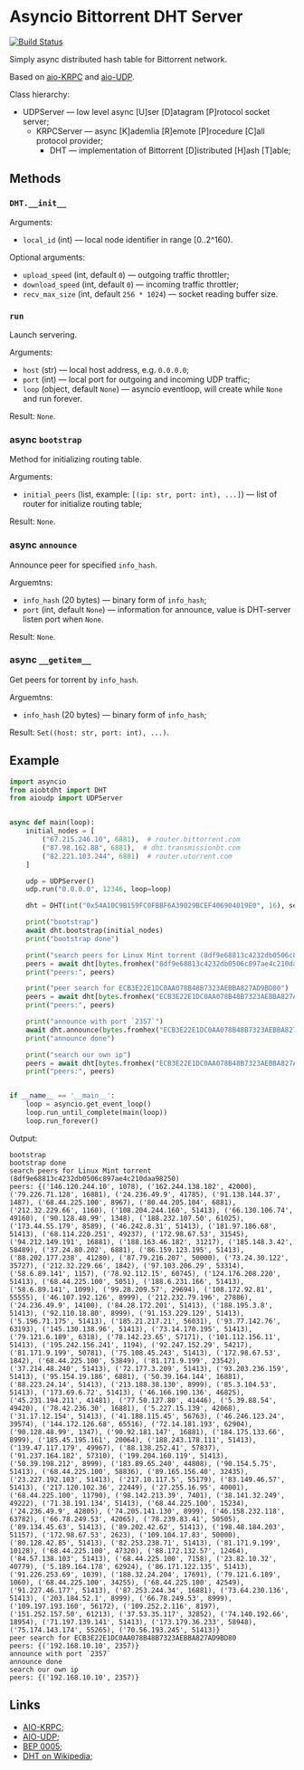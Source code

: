 # Asyncio Bittorrent DHT Server
[![Build Status](https://travis-ci.org/bashkirtsevich-llc/aiobtdht.svg?branch=master)](https://travis-ci.org/bashkirtsevich-llc/aiobtdht)

Simply async distributed hash table for Bittorrent network.

Based on [aio-KRPC](https://github.com/bashkirtsevich-llc/aiokrpc) and [aio-UDP](https://github.com/bashkirtsevich-llc/aioudp).

Class hierarchy:
* UDPServer — low level async [U]ser [D]atagram [P]rotocol socket server;
  * KRPCServer — async [K]ademlia [R]emote [P]rocedure [C]all protocol provider; 
    * DHT — implementation of Bittorrent [D]istributed [H]ash [T]able;


## Methods

### `DHT.__init__`

Arguments:
* `local_id` (int) — local node identifier in range [0..2^160).

Optional arguments:
* `upload_speed` (int, default `0`) — outgoing traffic throttler;
* `download_speed` (int, default `0`) — incoming traffic throttler;
* `recv_max_size` (int, default `256 * 1024`) — socket reading buffer size.


### `run`

Launch servering.

Arguments:  
* `host` (str) — local host address, e.g. `0.0.0.0`;
* `port` (int) — local port for outgoing and incoming UDP traffic;
* `loop` (object, default `None`) — asyncio eventloop, will create while `None` and run forever.

Result: `None`.


### async `bootstrap`

Method for initializing routing table.

Arguments:
* `initial_peers` (list, example: `[(ip: str, port: int), ...]`) — list of router for initialize routing table;

Result: `None`.

### async `announce`

Announce peer for specified `info_hash`.

Arguemtns:
* `info_hash` (20 bytes) — binary form of `info_hash`;
* `port` (int, default `None`) — information for announce, value is DHT-server listen port when `None`.

Result: `None`.


### async `__getitem__`

Get peers for torrent by `info_hash`.

Arguemtns:
* `info_hash` (20 bytes) — binary form of `info_hash`;

Result: `Set((host: str, port: int), ...)`.


## Example

```python
import asyncio
from aiobtdht import DHT
from aioudp import UDPServer


async def main(loop):
    initial_nodes = [
        ("67.215.246.10", 6881),  # router.bittorrent.com
        ("87.98.162.88", 6881),  # dht.transmissionbt.com
        ("82.221.103.244", 6881)  # router.utorrent.com
    ]

    udp = UDPServer()
    udp.run("0.0.0.0", 12346, loop=loop)

    dht = DHT(int("0x54A10C9B159FC0FBBF6A39029BCEF406904019E0", 16), server=udp, loop=loop)

    print("bootstrap")
    await dht.bootstrap(initial_nodes)
    print("bootstrap done")

    print("search peers for Linux Mint torrent (8df9e68813c4232db0506c897ae4c210daa98250)")
    peers = await dht[bytes.fromhex("8df9e68813c4232db0506c897ae4c210daa98250")]
    print("peers:", peers)

    print("peer search for ECB3E22E1DC0AA078B48B7323AEBBA827AD9BD80")
    peers = await dht[bytes.fromhex("ECB3E22E1DC0AA078B48B7323AEBBA827AD9BD80")]
    print("peers:", peers)

    print("announce with port `2357`")
    await dht.announce(bytes.fromhex("ECB3E22E1DC0AA078B48B7323AEBBA827AD9BD80"), 2357)
    print("announce done")

    print("search our own ip")
    peers = await dht[bytes.fromhex("ECB3E22E1DC0AA078B48B7323AEBBA827AD9BD80")]
    print("peers:", peers)


if __name__ == '__main__':
    loop = asyncio.get_event_loop()
    loop.run_until_complete(main(loop))
    loop.run_forever()
```

Output:
```
bootstrap
bootstrap done
search peers for Linux Mint torrent (8df9e68813c4232db0506c897ae4c210daa98250)
peers: {('146.120.244.10', 1078), ('162.244.138.182', 42000), ('79.226.71.128', 16881), ('24.236.49.9', 41785), ('91.138.144.37', 1487), ('68.44.225.100', 8967), ('80.44.205.104', 6881), ('212.32.229.66', 1160), ('108.204.244.160', 51413), ('66.130.106.74', 49160), ('90.128.48.99', 1348), ('188.232.107.50', 61025), ('173.44.55.179', 8589), ('46.242.8.31', 51413), ('181.97.186.68', 51413), ('68.114.220.251', 49237), ('172.98.67.53', 31545), ('94.212.149.191', 16881), ('188.163.46.182', 31217), ('185.148.3.42', 58489), ('37.24.80.202', 6881), ('86.159.123.195', 51413), ('88.202.177.238', 41280), ('87.79.216.207', 50000), ('73.24.30.122', 35727), ('212.32.229.66', 1842), ('97.103.206.29', 53314), ('58.6.89.141', 1157), ('78.92.112.15', 60745), ('124.176.208.220', 51413), ('68.44.225.100', 5051), ('188.6.231.166', 51413), ('58.6.89.141', 1099), ('99.28.209.57', 29694), ('108.172.92.81', 55555), ('46.107.192.126', 8999), ('212.232.79.196', 27886), ('24.236.49.9', 14100), ('84.28.172.201', 51413), ('188.195.3.8', 51413), ('92.110.18.80', 8999), ('91.153.229.129', 51413), ('5.196.71.175', 51413), ('185.21.217.21', 56031), ('93.77.142.76', 63193), ('145.130.138.96', 51413), ('73.14.170.195', 51413), ('79.121.6.189', 6318), ('78.142.23.65', 57171), ('101.112.156.11', 51413), ('195.242.156.241', 1194), ('92.247.152.29', 54217), ('81.171.9.199', 50781), ('75.108.45.243', 51413), ('172.98.67.53', 1842), ('68.44.225.100', 53849), ('81.171.9.199', 23542), ('37.214.48.240', 51413), ('72.177.3.209', 51413), ('93.203.236.159', 51413), ('95.154.19.186', 6881), ('50.39.164.144', 16881), ('88.223.24.14', 51413), ('213.188.38.130', 8999), ('85.3.104.53', 51413), ('173.69.6.72', 51413), ('46.166.190.136', 46825), ('45.231.194.211', 41481), ('77.50.127.80', 41446), ('5.39.88.54', 49420), ('78.42.236.30', 16881), ('5.227.15.139', 42068), ('31.17.12.154', 51413), ('41.188.115.45', 56763), ('46.246.123.24', 39574), ('144.172.126.68', 65516), ('72.14.181.193', 62904), ('90.128.48.99', 1347), ('90.92.181.147', 16881), ('184.175.133.66', 8999), ('185.45.195.161', 20064), ('188.243.178.111', 51413), ('139.47.117.179', 49967), ('88.138.252.41', 57837), ('91.237.164.182', 57310), ('199.204.160.119', 51413), ('50.39.198.212', 8999), ('183.89.65.240', 44808), ('90.154.5.75', 51413), ('68.44.225.100', 58836), ('89.165.156.40', 32435), ('23.227.192.103', 51413), ('217.10.117.5', 55179), ('83.149.46.57', 51413), ('217.120.102.36', 22449), ('27.255.16.95', 40001), ('68.44.225.100', 11790), ('98.142.213.39', 7401), ('38.141.32.249', 49222), ('71.38.191.134', 51413), ('68.44.225.100', 15234), ('24.236.49.9', 42805), ('74.205.141.130', 8999), ('46.158.232.118', 63782), ('66.78.249.53', 42065), ('78.239.83.41', 50505), ('89.134.45.63', 51413), ('89.202.42.62', 51413), ('198.48.184.203', 51157), ('172.98.67.53', 2623), ('109.104.17.83', 50000), ('80.128.42.85', 51413), ('82.253.238.71', 51413), ('81.171.9.199', 10128), ('68.44.225.100', 47320), ('88.172.132.57', 12464), ('84.57.138.103', 51413), ('68.44.225.100', 7158), ('23.82.10.32', 40779), ('5.189.164.178', 62924), ('86.171.122.135', 51413), ('91.226.253.69', 1039), ('188.32.24.204', 17691), ('79.121.6.189', 1060), ('68.44.225.100', 34255), ('68.44.225.100', 42549), ('91.227.46.177', 51413), ('87.253.244.34', 16881), ('73.64.230.136', 51413), ('203.184.52.1', 8999), ('66.78.249.53', 8999), ('109.197.193.160', 56172), ('109.252.2.116', 8197), ('151.252.157.50', 61213), ('37.53.35.117', 32852), ('74.140.192.66', 18954), ('71.197.139.141', 51413), ('173.179.36.233', 58948), ('75.174.143.174', 55265), ('70.56.193.245', 51413)}
peer search for ECB3E22E1DC0AA078B48B7323AEBBA827AD9BD80
peers: {('192.168.10.10', 2357)}
announce with port `2357`
announce done
search our own ip
peers: {('192.168.10.10', 2357)}
```

## Links

* [AIO-KRPC](https://github.com/bashkirtsevich-llc/aiokrpc); 
* [AIO-UDP](https://github.com/bashkirtsevich-llc/aioudp);
* [BEP 0005](http://www.bittorrent.org/beps/bep_0005.html);
* [DHT on Wikipedia](https://en.wikipedia.org/wiki/Distributed_hash_table);
